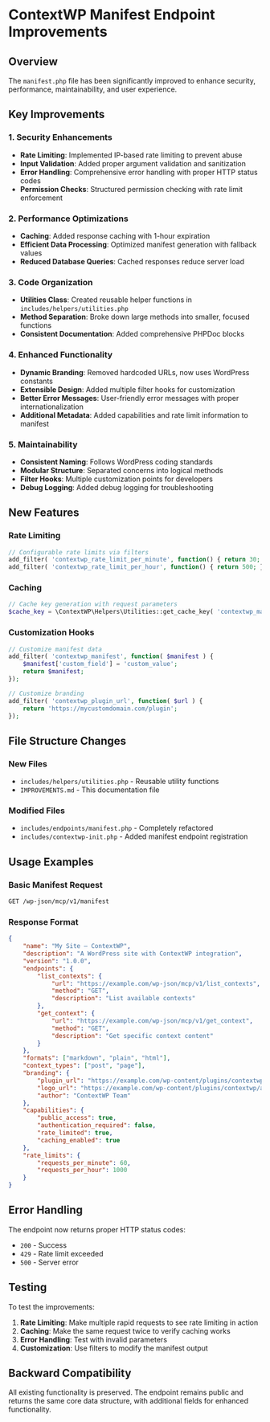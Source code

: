 # ContextWP Manifest Endpoint Improvements

## Overview
The `manifest.php` file has been significantly improved to enhance security, performance, maintainability, and user experience.

## Key Improvements

### 1. **Security Enhancements**
- **Rate Limiting**: Implemented IP-based rate limiting to prevent abuse
- **Input Validation**: Added proper argument validation and sanitization
- **Error Handling**: Comprehensive error handling with proper HTTP status codes
- **Permission Checks**: Structured permission checking with rate limit enforcement

### 2. **Performance Optimizations**
- **Caching**: Added response caching with 1-hour expiration
- **Efficient Data Processing**: Optimized manifest generation with fallback values
- **Reduced Database Queries**: Cached responses reduce server load

### 3. **Code Organization**
- **Utilities Class**: Created reusable helper functions in `includes/helpers/utilities.php`
- **Method Separation**: Broke down large methods into smaller, focused functions
- **Consistent Documentation**: Added comprehensive PHPDoc blocks

### 4. **Enhanced Functionality**
- **Dynamic Branding**: Removed hardcoded URLs, now uses WordPress constants
- **Extensible Design**: Added multiple filter hooks for customization
- **Better Error Messages**: User-friendly error messages with proper internationalization
- **Additional Metadata**: Added capabilities and rate limit information to manifest

### 5. **Maintainability**
- **Consistent Naming**: Follows WordPress coding standards
- **Modular Structure**: Separated concerns into logical methods
- **Filter Hooks**: Multiple customization points for developers
- **Debug Logging**: Added debug logging for troubleshooting

## New Features

### Rate Limiting
```php
// Configurable rate limits via filters
add_filter( 'contextwp_rate_limit_per_minute', function() { return 30; });
add_filter( 'contextwp_rate_limit_per_hour', function() { return 500; });
```

### Caching
```php
// Cache key generation with request parameters
$cache_key = \ContextWP\Helpers\Utilities::get_cache_key( 'contextwp_manifest', $params );
```

### Customization Hooks
```php
// Customize manifest data
add_filter( 'contextwp_manifest', function( $manifest ) {
    $manifest['custom_field'] = 'custom_value';
    return $manifest;
});

// Customize branding
add_filter( 'contextwp_plugin_url', function( $url ) {
    return 'https://mycustomdomain.com/plugin';
});
```

## File Structure Changes

### New Files
- `includes/helpers/utilities.php` - Reusable utility functions
- `IMPROVEMENTS.md` - This documentation file

### Modified Files
- `includes/endpoints/manifest.php` - Completely refactored
- `includes/contextwp-init.php` - Added manifest endpoint registration

## Usage Examples

### Basic Manifest Request
```bash
GET /wp-json/mcp/v1/manifest
```

### Response Format
```json
{
    "name": "My Site – ContextWP",
    "description": "A WordPress site with ContextWP integration",
    "version": "1.0.0",
    "endpoints": {
        "list_contexts": {
            "url": "https://example.com/wp-json/mcp/v1/list_contexts",
            "method": "GET",
            "description": "List available contexts"
        },
        "get_context": {
            "url": "https://example.com/wp-json/mcp/v1/get_context",
            "method": "GET",
            "description": "Get specific context content"
        }
    },
    "formats": ["markdown", "plain", "html"],
    "context_types": ["post", "page"],
    "branding": {
        "plugin_url": "https://example.com/wp-content/plugins/contextwp/",
        "logo_url": "https://example.com/wp-content/plugins/contextwp/admin/assets/logo.png",
        "author": "ContextWP Team"
    },
    "capabilities": {
        "public_access": true,
        "authentication_required": false,
        "rate_limited": true,
        "caching_enabled": true
    },
    "rate_limits": {
        "requests_per_minute": 60,
        "requests_per_hour": 1000
    }
}
```

## Error Handling

The endpoint now returns proper HTTP status codes:

- `200` - Success
- `429` - Rate limit exceeded
- `500` - Server error

## Testing

To test the improvements:

1. **Rate Limiting**: Make multiple rapid requests to see rate limiting in action
2. **Caching**: Make the same request twice to verify caching works
3. **Error Handling**: Test with invalid parameters
4. **Customization**: Use filters to modify the manifest output

## Backward Compatibility

All existing functionality is preserved. The endpoint remains public and returns the same core data structure, with additional fields for enhanced functionality. 